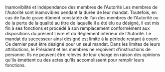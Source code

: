 Inamovibilité et indépendance des membres de l'Autorité
Les membres de l'Autorité sont inamovibles pendant la durée de leur mandat.
Toutefois, en cas de faute grave dûment constatée de l’un des membres de l'Autorité ou de la perte de la qualité au titre de laquelle il a été élu ou désigné, il est mis fin à ses fonctions et procédé à son remplacement conformément aux dispositions du présent Livre et du Règlement intérieur de l'Autorité.
Le mandat du successeur ainsi désigné est limité à la période restant à courir. Ce dernier peut être désigné pour un seul mandat.
Dans les limites de leurs attributions, le Président et les membres ne reçoivent d'instructions de personne. Ils ne peuvent être relevés de leur charge en raison des opinions qu'ils émettent ou des 	actes 	qu'ils accomplissent pour remplir leurs fonctions.